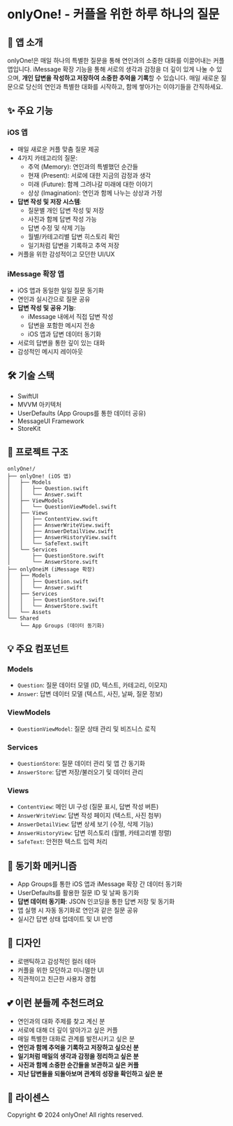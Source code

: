 # onlyOne! - 커플을 위한 하루 하나의 질문

## 📱 앱 소개
onlyOne!은 매일 하나의 특별한 질문을 통해 연인과의 소중한 대화를 이끌어내는 커플 앱입니다. iMessage 확장 기능을 통해 서로의 생각과 감정을 더 깊이 있게 나눌 수 있으며, **개인 답변을 작성하고 저장하여 소중한 추억을 기록**할 수 있습니다. 매일 새로운 질문으로 당신의 연인과 특별한 대화를 시작하고, 함께 쌓아가는 이야기들을 간직하세요.

## ✨ 주요 기능

### iOS 앱
- 매일 새로운 커플 맞춤 질문 제공
- 4가지 카테고리의 질문:
  - 추억 (Memory): 연인과의 특별했던 순간들
  - 현재 (Present): 서로에 대한 지금의 감정과 생각
  - 미래 (Future): 함께 그려나갈 미래에 대한 이야기
  - 상상 (Imagination): 연인과 함께 나누는 상상과 가정
- **답변 작성 및 저장 시스템**:
  - 질문별 개인 답변 작성 및 저장
  - 사진과 함께 답변 작성 가능
  - 답변 수정 및 삭제 기능
  - 월별/카테고리별 답변 히스토리 확인
  - 일기처럼 답변을 기록하고 추억 저장
- 커플을 위한 감성적이고 모던한 UI/UX

### iMessage 확장 앱
- iOS 앱과 동일한 일일 질문 동기화
- 연인과 실시간으로 질문 공유
- **답변 작성 및 공유 기능**:
  - iMessage 내에서 직접 답변 작성
  - 답변을 포함한 메시지 전송
  - iOS 앱과 답변 데이터 동기화
- 서로의 답변을 통한 깊이 있는 대화
- 감성적인 메시지 레이아웃

## 🛠 기술 스택
- SwiftUI
- MVVM 아키텍처
- UserDefaults (App Groups를 통한 데이터 공유)
- MessageUI Framework
- StoreKit

## 📂 프로젝트 구조

```
onlyOne!/
├── onlyOne! (iOS 앱)
│   ├── Models
│   │   ├── Question.swift
│   │   └── Answer.swift
│   ├── ViewModels
│   │   └── QuestionViewModel.swift
│   ├── Views
│   │   ├── ContentView.swift
│   │   ├── AnswerWriteView.swift
│   │   ├── AnswerDetailView.swift
│   │   ├── AnswerHistoryView.swift
│   │   └── SafeText.swift
│   └── Services
│       ├── QuestionStore.swift
│       └── AnswerStore.swift
├── onlyOneiM (iMessage 확장)
│   ├── Models
│   │   ├── Question.swift
│   │   └── Answer.swift
│   ├── Services
│   │   ├── QuestionStore.swift
│   │   └── AnswerStore.swift
│   └── Assets
└── Shared
    └── App Groups (데이터 동기화)
```

## 💡 주요 컴포넌트

### Models
- `Question`: 질문 데이터 모델 (ID, 텍스트, 카테고리, 이모지)
- `Answer`: 답변 데이터 모델 (텍스트, 사진, 날짜, 질문 정보)

### ViewModels
- `QuestionViewModel`: 질문 상태 관리 및 비즈니스 로직

### Services
- `QuestionStore`: 질문 데이터 관리 및 앱 간 동기화
- `AnswerStore`: 답변 저장/불러오기 및 데이터 관리

### Views
- `ContentView`: 메인 UI 구성 (질문 표시, 답변 작성 버튼)
- `AnswerWriteView`: 답변 작성 페이지 (텍스트, 사진 첨부)
- `AnswerDetailView`: 답변 상세 보기 (수정, 삭제 기능)
- `AnswerHistoryView`: 답변 히스토리 (월별, 카테고리별 정렬)
- `SafeText`: 안전한 텍스트 입력 처리

## 🔄 동기화 메커니즘
- App Groups를 통한 iOS 앱과 iMessage 확장 간 데이터 동기화
- UserDefaults를 활용한 질문 ID 및 날짜 동기화
- **답변 데이터 동기화**: JSON 인코딩을 통한 답변 저장 및 동기화
- 앱 실행 시 자동 동기화로 연인과 같은 질문 공유
- 실시간 답변 상태 업데이트 및 UI 반영

## 🎨 디자인
- 로맨틱하고 감성적인 컬러 테마
- 커플을 위한 모던하고 미니멀한 UI
- 직관적이고 친근한 사용자 경험

## 💕 이런 분들께 추천드려요
- 연인과의 대화 주제를 찾고 계신 분
- 서로에 대해 더 깊이 알아가고 싶은 커플
- 매일 특별한 대화로 관계를 발전시키고 싶은 분
- **연인과 함께 추억을 기록하고 저장하고 싶으신 분**
- **일기처럼 매일의 생각과 감정을 정리하고 싶은 분**
- **사진과 함께 소중한 순간들을 보관하고 싶은 커플**
- **지난 답변들을 되돌아보며 관계의 성장을 확인하고 싶은 분**

## 📝 라이센스
Copyright © 2024 onlyOne! All rights reserved.
